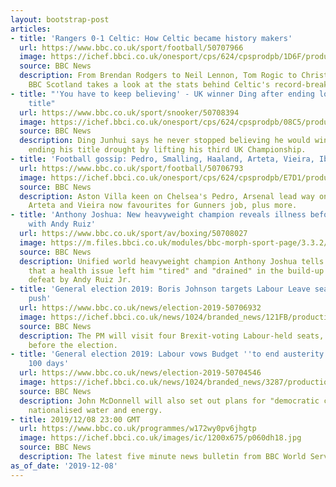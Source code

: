 ```yaml
---
layout: bootstrap-post
articles:
- title: 'Rangers 0-1 Celtic: How Celtic became history makers'
  url: https://www.bbc.co.uk/sport/football/50707966
  image: https://ichef.bbci.co.uk/onesport/cps/624/cpsprodpb/1D6F/production/_110053570_celtic.jpg
  source: BBC News
  description: From Brendan Rodgers to Neil Lennon, Tom Rogic to Christopher Jullien,
    BBC Scotland takes a look at the stats behind Celtic's record-breaking run.
- title: "'You have to keep believing' - UK winner Ding after ending long wait for
    title"
  url: https://www.bbc.co.uk/sport/snooker/50708394
  image: https://ichef.bbci.co.uk/onesport/cps/624/cpsprodpb/08C5/production/_110054220_gettyimages-1192740400.jpg
  source: BBC News
  description: Ding Junhui says he never stopped believing he would win again after
    ending his title drought by lifting his third UK Championship.
- title: 'Football gossip: Pedro, Smalling, Haaland, Arteta, Vieira, Ibrahimovic'
  url: https://www.bbc.co.uk/sport/football/50706793
  image: https://ichef.bbci.co.uk/onesport/cps/624/cpsprodpb/E7D1/production/_110054395_gettyimages-1184544436.jpg
  source: BBC News
  description: Aston Villa keen on Chelsea's Pedro, Arsenal lead way on Smalling signing,
    Arteta and Vieira now favourites for Gunners job, plus more.
- title: 'Anthony Joshua: New heavyweight champion reveals illness before first fight
    with Andy Ruiz'
  url: https://www.bbc.co.uk/sport/av/boxing/50708027
  image: https://m.files.bbci.co.uk/modules/bbc-morph-sport-page/3.3.2/images/bbc-sport-logo.png
  source: BBC News
  description: Unified world heavyweight champion Anthony Joshua tells Radio 5 Live
    that a health issue left him "tired" and "drained" in the build-up to his June
    defeat by Andy Ruiz Jr.
- title: 'General election 2019: Boris Johnson targets Labour Leave seats in final
    push'
  url: https://www.bbc.co.uk/news/election-2019-50706932
  image: https://ichef.bbci.co.uk/news/1024/branded_news/121FB/production/_110053247_5667512d-4f95-458b-beba-fd318c2ad052.jpg
  source: BBC News
  description: The PM will visit four Brexit-voting Labour-held seats, three days
    before the election.
- title: 'General election 2019: Labour vows Budget ''to end austerity'' in first
    100 days'
  url: https://www.bbc.co.uk/news/election-2019-50704546
  image: https://ichef.bbci.co.uk/news/1024/branded_news/3287/production/_110053921_0df9a974-5447-4428-9d85-7a6fd2470760.jpg
  source: BBC News
  description: John McDonnell will also set out plans for "democratic control" of
    nationalised water and energy.
- title: 2019/12/08 23:00 GMT
  url: https://www.bbc.co.uk/programmes/w172wy0pv6jhgtp
  image: https://ichef.bbci.co.uk/images/ic/1200x675/p060dh18.jpg
  source: BBC News
  description: The latest five minute news bulletin from BBC World Service.
as_of_date: '2019-12-08'
---
```


